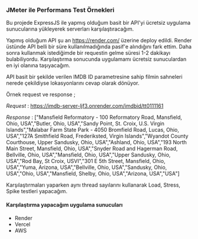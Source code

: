 


### JMeter ile Performans Test Örnekleri

Bu projede ExpressJS ile yapmış olduğum basit bir API'yi ücretsiz uygulama sunucularına yükleyerek serverları karşılaştıracağım.

Yapmış olduğum API şu an https://render.com/ üzerine deploy edildi. Render üstünde API belli bir süre kullanılmadığında pasif'e alındığını fark ettim. Daha sonra kullanmak istediğimde bir requestin gelme süresi 1-2 dakikayı bulabiliyordu. Karşılaştırma sonucunda uygulamamı ücretsiz sunuculardan en iyi olanına taşıyacağım.


API basit bir şekilde verilen IMDB ID parametresine sahip filmin sahneleri nerede çekildiyse lokasyonlarını cevap olarak dönüyor.


Örnek request ve response ;


*Request* : https://imdb-server-ljf3.onrender.com/imdbid/tt0111161

*Response* : ["Mansfield Reformatory - 100 Reformatory Road, Mansfield, Ohio, USA","Butler, Ohio, USA","Sandy Point, St. Croix, U.S. Virgin Islands","Malabar Farm State Park - 4050 Bromfield Road, Lucas, Ohio, USA","127A Smithfield Road, Frederiksted, Virgin Islands","Wyandot County Courthouse, Upper Sandusky, Ohio, USA","Ashland, Ohio, USA","193 North Main Street, Mansfield, Ohio, USA","Snyder Road and Hagerman Road, Bellville, Ohio, USA","Mansfield, Ohio, USA","Upper Sandusky, Ohio, USA","Rod Bay, St Croix, USVI","301 E 5th Street, Mansfield, Ohio, USA","Yuma, Arizona, USA","Bellville, Ohio, USA","Sandusky, Ohio, USA","Ohio, USA","Mansfield, Shelby, Ohio, USA","Arizona, USA","USA"]

Karşılaştırmaları yaparken aynı thread sayılarını kullanarak Load, Stress, Spike testleri yapacağım.

#### Karşılaştırma yapacağım uygulama sunucuları
- Render
- Vercel
- AWS